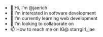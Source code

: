 - 👋 Hi, I’m @jaerich
- 👀 I’m interested in software development
- 🌱 I’m currently learning web development 
- 💞️ I’m looking to collaborate on 
- 📫 How to reach me on IG@ starrgirl_jae

<!---
jaerich/jaerich is a ✨ special ✨ repository because its `README.md` (this file) appears on your GitHub profile.
You can click the Preview link to take a look at your changes.
--->
